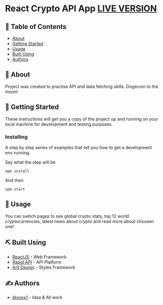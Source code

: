 # React Crypto API App [LIVE VERSION](https://main--statuesque-kataifi-12d278.netlify.app)

## 📝 Table of Contents
- [About](#about)
- [Getting Started](#getting_started)
- [Usage](#usage)
- [Built Using](#built_using)
- [Authors](#authors)

## 🧐 About <a name = "about"></a>
Project was created to practise API and data fetching skills. Dogecoin to the moon!

## 🏁 Getting Started <a name = "getting_started"></a>
These instructions will get you a copy of the project up and running on your local machine for development and testing purposes.

### Installing
A step by step series of examples that tell you how to get a development env running.

Say what the step will be

```
npm install
```

And then

```
npm start
```

## 🎈 Usage <a name="usage"></a>
You can swtich pages to see global crypto stats, top 12 world cryptocurrencies, latest news about crypto and read more about choosen one! 


## ⛏️ Built Using <a name = "built_using"></a>
- [ReactJS](https://reactjs.org/) - Web Framework
- [Rapid API](https://rapidapi.com/) - API Platform
- [Ant Design](https://ant.design/) - Styles Framework

## ✍️ Authors <a name = "authors"></a>
- [@voxx1](https://github.com/voxx1) - Idea & All work
